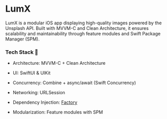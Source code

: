 # LumX
LumX is a modular iOS app displaying high-quality images powered by the Unsplash API. Built with MVVM-C and Clean Architecture, it ensures scalability and maintainability through feature modules and Swift Package Manager (SPM).


### Tech Stack 🚀

- Architecture: MVVM-C + Clean Architecture

- UI: SwiftUI & UIKit

- Concurrency: Combine + async/await (Swift Concurrency)

- Networking: URLSession

- Dependency Injection: [Factory](https://github.com/hmlongco/Factory)

- Modularization: Feature modules with SPM
